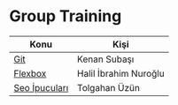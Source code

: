 # Group Training


Konu | Kişi
---- | -----------
[Git](Git/) | Kenan Subaşı
[Flexbox](Flexbox/) | Halil İbrahim Nuroğlu
[Seo İpucuları](Seo/) | Tolgahan Üzün
